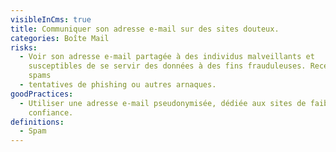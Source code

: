 ```yaml
---
visibleInCms: true
title: Communiquer son adresse e-mail sur des sites douteux.
categories: Boîte Mail
risks:
  - Voir son adresse e-mail partagée à des individus malveillants et
    susceptibles de se servir des données à des fins frauduleuses. Recevoir des
    spams
  - tentatives de phishing ou autres arnaques.
goodPractices:
  - Utiliser une adresse e-mail pseudonymisée, dédiée aux sites de faible
    confiance.
definitions:
  - Spam
---
```


